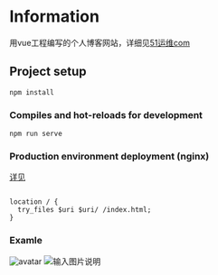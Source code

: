 
# Information
用vue工程编写的个人博客网站，详细见[51运维com](http://xuliliang.com)

## Project setup
```
npm install

```

### Compiles and hot-reloads for development
```
npm run serve
```

### Production environment deployment (nginx)
[详见](!https://router.vuejs.org/zh/guide/essentials/history-mode.html)
```

location / {
  try_files $uri $uri/ /index.html;
}
```

### Examle

![avatar](!https://gitee.com/stto_32/img/raw/master/u=3564574551,3491080156&fm=26&gp=0.jpg)
![输入图片说明](https://images.gitee.com/uploads/images/2020/1021/120805_ef115a9c_145025.png "屏幕截图.png")


